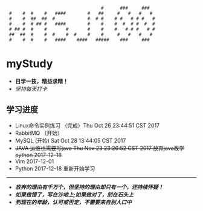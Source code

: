 ````
                                   #      ###     ###
 #    #  #    #   ####        #   ##     #   #   #   #
 #    #  ##  ##  #            #  # #    # #   # # #   #
 #    #  # ## #   ####        #    #    #  #  # #  #  #
 # ## #  #    #       #       #    #    #   # # #   # #
 ##  ##  #    #  #    #  #    #    #     #   #   #   #
 #    #  #    #   ####    ####   #####    ###     ###
````

# myStudy

- **日学一技，精益求精！**
- *坚持每天打卡*

## 学习进度

- Linux命令实例练习 （完成）Thu Oct 26 23:44:51 CST 2017
- RabbitMQ （开始）
- MySQL (开始) Sat Oct 28 13:44:05 CST 2017
- ~~JAVA 运维也需要写java  Thu Nov 23 23:26:52 CST 2017 放弃java改学python 2017-12-18~~
- Vim 2017-12-01
- Python 2017-12-18 重新开始学习
---
- ***放弃的理由有千万个，但坚持的理由却只有一个，还持续怀疑！***
- ***如果做错了，写在沙地上;如果做对了，刻在石头上***
- ***到现在的年龄，认可或否定，不需要来自别人口中***
